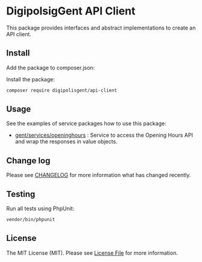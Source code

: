 # DigipolsigGent API Client

This package provides interfaces and abstract implementations to create an API client.

## Install

Add the package to composer.json:

Install the package:

```bash
composer require digipolisgent/api-client
```

## Usage

See the examples of service packages how to use this package:

* [gent/services/openinghours](https://github.com/StadGent/php_package_services-opening-hours)
  : Service to access the Opening Hours API and wrap the responses in value objects.

## Change log

Please see [CHANGELOG](CHANGELOG.md) for more information what has changed recently.

## Testing

Run all tests using PhpUnit:

``` bash
vendor/bin/phpunit
```

## License

The MIT License (MIT).
Please see [License File](LICENSE.md) for more information.
